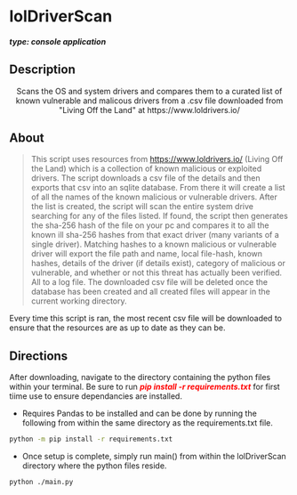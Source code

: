 # lolDriverScan
#### ***type: console application***

## Description
<center><p>Scans the OS and system drivers and compares them to a curated list of known vulnerable and malicous drivers from a .csv file downloaded from "Living Off the Land" at https://www.loldrivers.io/</p></center>

## About
> This script uses resources from https://www.loldrivers.io/ (Living Off the Land) which is a collection of known malicious or exploited drivers. The script downloads a csv file of the details and then exports that csv into an sqlite database. From there it will create a list of all the names of the known malicious or vulnerable drivers. After the list is created, the script will scan the entire system drive searching for any of the files listed. If found, the script then generates the sha-256 hash of the file on your pc and compares it to all the known ill sha-256 hashes from that exact driver (many variants of a single driver). Matching hashes to a known malicious or vulnerable driver will export the file path and name, local file-hash, known hashes, details of the driver (if details exist), category of malicious or vulnerable, and whether or not this threat has actually been verified. All to a log file. The downloaded csv file will be deleted once the database has been created and all created files will appear in the current working directory. </p>
<p><bold>Every time this script is ran, the most recent csv file will be downloaded to ensure that the resources are as up to date as they can be.</bold></p>

## Directions
<p>After downloading, navigate to the directory containing the python files within your terminal. Be sure to run <b style= "font-style: italic; color: red;">pip install -r requirements.txt</b> for first tiime use to ensure dependancies are installed.</p>

- <p>Requires Pandas to be installed and can be done by running the following from within the same directory as the requirements.txt file.</p>
```sh
python -m pip install -r requirements.txt

```
- <p>Once setup is complete, simply run main() from within the lolDriverScan directory where the python files reside.</p>
```sh
python ./main.py

```
